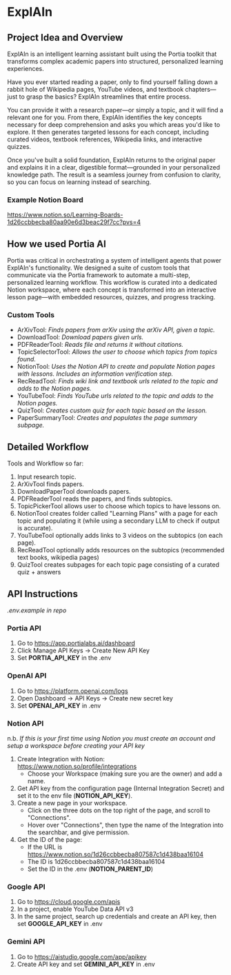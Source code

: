 # ExplAIn

## Project Idea and Overview

ExplAIn is an intelligent learning assistant built using the Portia toolkit that transforms complex academic papers into structured, personalized learning experiences.

Have you ever started reading a paper, only to find yourself falling down a rabbit hole of Wikipedia pages, YouTube videos, and textbook chapters—just to grasp the basics? ExplAIn streamlines that entire process.

You can provide it with a research paper—or simply a topic, and it will find a relevant one for you. From there, ExplAIn identifies the key concepts necessary for deep comprehension and asks you which areas you'd like to explore. It then generates targeted lessons for each concept, including curated videos, textbook references, Wikipedia links, and interactive quizzes.

Once you've built a solid foundation, ExplAIn returns to the original paper and explains it in a clear, digestible format—grounded in your personalized knowledge path. The result is a seamless journey from confusion to clarity, so you can focus on learning instead of searching.


### Example Notion Board
https://www.notion.so/Learning-Boards-1d26ccbbecba80aa90e6d3beac29f7cc?pvs=4

## How we used Portia AI
Portia was critical in orchestrating a system of intelligent agents that power ExplAIn's functionality. We designed a suite of custom tools that communicate via the Portia framework to automate a multi-step, personalized learning workflow. This workflow is curated into a dedicated Notion workspace, where each concept is transformed into an interactive lesson page—with embedded resources, quizzes, and progress tracking.

### Custom Tools
* ArXivTool: _Finds papers from arXiv using the arXiv API, given a topic._
* DownloadTool: _Download papers given urls._
* PDFReaderTool: _Reads file and returns it without citations._
* TopicSelectorTool: _Allows the user to choose which topics from topics found._
* NotionTool: _Uses the Notion API to create and populate Notion pages with lessons. Includes an information verification step._
* RecReadTool: _Finds wiki link and textbook urls related to the topic and adds to the Notion pages._
* YouTubeTool: _Finds YouTube urls related to the topic and adds to the Notion pages._
* QuizTool: _Creates custom quiz for each topic based on the lesson._
* PaperSummaryTool: _Creates and populates the page summary subpage._

## Detailed Workflow

Tools and Workflow so far: 

  1. Input research topic.
  2. ArXivTool finds papers.
  3. DownloadPaperTool downloads papers.
  4. PDFReaderTool reads the papers, and finds subtopics.
  5. TopicPickerTool allows user to choose which topics to have lessons on.
  6. NotionTool creates folder called "Learning Plans" with a page for each topic and populating it (while using a secondary LLM to check if output is accurate).
  7. YouTubeTool optionally adds links to 3 videos on the subtopics (on each page).
  8. RecReadTool optionally adds resources on the subtopics (recommended text books, wikipedia pages)
  9. QuizTool creates subpages for each topic page consisting of a curated quiz + answers

## API Instructions 
_.env.example in repo_

### Portia API
1. Go to https://app.portialabs.ai/dashboard
2. Click Manage API Keys -> Create New API Key
3. Set **PORTIA_API_KEY** in the .env

### OpenAI API 
1. Go to https://platform.openai.com/logs
2. Open Dashboard -> API Keys -> Create new secret key
3. Set **OPENAI_API_KEY** in .env

### Notion API 
n.b. _If this is your first time using Notion you must create an account and setup a workspace before creating your API key_
1. Create Integration with Notion: https://www.notion.so/profile/integrations
    - Choose your Workspace (making sure you are the owner) and add a name.
2. Get API key from the configuration page (Internal Integration Secret) and set it to the env file (**NOTION_API_KEY**). 
3. Create a new page in your workspace.
    - Click on the three dots on the top right of the page, and scroll to "Connections".
    - Hover over "Connections", then type the name of the Integration into the searchbar, and give permission.
4. Get the ID of the page: 
    - If the URL is https://www.notion.so/1d26ccbbecba807587c1d438baa16104
    - The ID is 1d26ccbbecba807587c1d438baa16104
    - Set the ID in the .env (**NOTION_PARENT_ID**)  

### Google API
1. Go to https://cloud.google.com/apis
2. In a project, enable YouTube Data API v3
3. In the same project, search up credentials and create an API key, then set **GOOGLE_API_KEY** in .env

### Gemini API
1. Go to https://aistudio.google.com/app/apikey
2. Create API key and set **GEMINI_API_KEY** in .env

